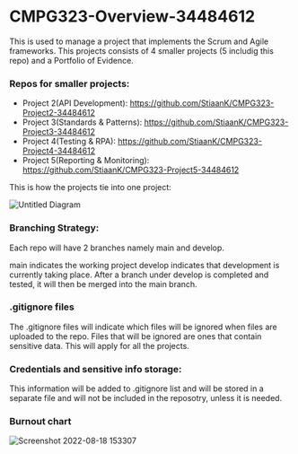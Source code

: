 # CMPG323-Overview-34484612
This is used to manage a project that implements the Scrum and Agile frameworks. This projects consists of 4 smaller projects (5 includig this repo) and a Portfolio of Evidence.


### Repos for smaller projects:
  - Project 2(API Development): https://github.com/StiaanK/CMPG323-Project2-34484612
  - Project 3(Standards & Patterns): https://github.com/StiaanK/CMPG323-Project3-34484612
  - Project 4(Testing & RPA): https://github.com/StiaanK/CMPG323-Project4-34484612
  - Project 5(Reporting & Monitoring): https://github.com/StiaanK/CMPG323-Project5-34484612

This is how the projects tie into one project:

![Untitled Diagram](https://user-images.githubusercontent.com/102803595/184359850-9a64affd-b278-412e-b5aa-3f9113f9ae27.png)


### Branching Strategy:
Each repo will have 2 branches namely main and develop.

main indicates the working project
develop indicates that development is currently taking place.
After a branch under develop is completed and tested, it will then be merged into the main branch.


### .gitignore files
The .gitignore files will indicate which files will be ignored when files are uploaded to the repo. Files that will be ignored are ones that contain sensitive data. This will apply for all the projects.


### Credentials and sensitive info storage:
This information will be added to .gitignore list and will be stored in a separate file and will not be included in the reposotry, unless it is needed. 

### Burnout chart
![Screenshot 2022-08-18 153307](https://user-images.githubusercontent.com/102803595/185408524-5ebeadd3-e36d-45aa-ba07-433fb0293212.png)


